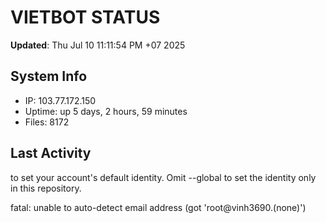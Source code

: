 # VIETBOT STATUS
**Updated**: Thu Jul 10 11:11:54 PM +07 2025

## System Info
- IP: 103.77.172.150
- Uptime: up 5 days, 2 hours, 59 minutes
- Files: 8172

## Last Activity

to set your account's default identity.
Omit --global to set the identity only in this repository.

fatal: unable to auto-detect email address (got 'root@vinh3690.(none)')
